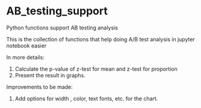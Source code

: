 # AB_testing_support
Python functions support AB testing analysis

This is the collection of functions that help doing A/B test analysis in jupyter notebook easier

In more details:
1) Calculate the p-value of z-test for mean and z-test for proportion
2) Present the result in graphs.

Improvements to be made:
1) Add options for width , color, text fonts, etc. for the chart.